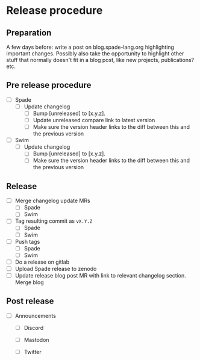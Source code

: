 # Release procedure

## Preparation

A few days before: write a post on blog.spade-lang.org highlighting important changes. Possibly also
take the opportunity to highlight other stuff that normally doesn't fit in a blog post, like new projects, publications? etc.

## Pre release procedure

- [ ] Spade
    - [ ] Update changelog
        - [ ] Bump [unreleased] to [x.y.z].
        - [ ] Update unreleased compare link to latest version
        - [ ] Make sure the version header links to the diff between this and the previous version
- [ ] Swim
    - [ ] Update changelog
        - [ ] Bump [unreleased] to [x.y.z].
        - [ ] Make sure the version header links to the diff between this and the previous version

## Release

- [ ] Merge changelog update MRs
    - [ ] Spade
    - [ ] Swim
- [ ] Tag resulting commit as `vX.Y.Z`
    - [ ] Spade
    - [ ] Swim
- [ ] Push tags
    - [ ] Spade
    - [ ] Swim
- [ ] Do a release on gitlab
- [ ] Upload Spade release to zenodo
- [ ] Update release blog post MR with link to relevant changelog section. Merge blog

## Post release

- [ ] Announcements
    - [ ] Discord
    - [ ] Mastodon
    - [ ] Twitter

